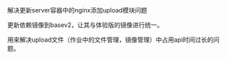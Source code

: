 
解决更新server容器中的nginx添加upload模块问题

更新依赖镜像到basev2，让其与体验版的镜像进行统一。

用来解决upload文件（作业中的文件管理，镜像管理）中占用api时间过长的问题。
